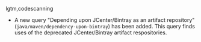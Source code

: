 lgtm,codescanning
* A new query "Depending upon JCenter/Bintray as an artifact repository" 
  (`java/maven/dependency-upon-bintray`) has been added.
  This query finds uses of the deprecated JCenter/Bintray artifact respositories.